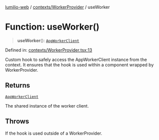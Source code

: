 [lumilio-web](../../../modules.md) / [contexts/WorkerProvider](../index.md) / useWorker

# Function: useWorker()

> **useWorker**(): [`AppWorkerClient`](../../../workers/workerClient/classes/AppWorkerClient.md)

Defined in: [contexts/WorkerProvider.tsx:13](https://github.com/EdwinZhanCN/Lumilio-Photos/blob/5a9be158f2088be7556fada16832ccc8d88ac157/web/src/contexts/WorkerProvider.tsx#L13)

Custom hook to safely access the AppWorkerClient instance from the context.
It ensures that the hook is used within a component wrapped by WorkerProvider.

## Returns

[`AppWorkerClient`](../../../workers/workerClient/classes/AppWorkerClient.md)

The shared instance of the worker client.

## Throws

If the hook is used outside of a WorkerProvider.
